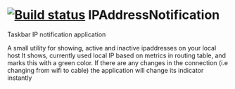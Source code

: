 [![Build status](https://ci.appveyor.com/api/projects/status/2egkhy9je8xha40v)](https://ci.appveyor.com/project/alexintime/ipaddressnotification)
IPAddressNotification
=====================

Taskbar IP notification application

A small utility for showing, active and inactive ipaddresses on your local host
It shows, currently used local IP based on metrics in routing table, and marks this with a green color.
If there are any changes in the connection (i.e changing from wifi to cable) the application will change its indicator instantly
